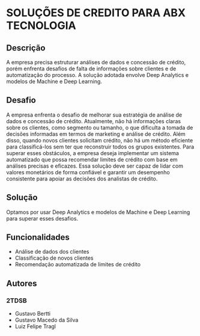 # SOLUÇÕES DE CREDITO PARA ABX TECNOLOGIA

## Descrição

A empresa precisa estruturar análises de dados e concessão de crédito, porém enfrenta desafios de falta de informações sobre clientes e de automatização do processo. A solução adotada envolve Deep Analytics e modelos de Machine e Deep Learning.


## Desafio

A empresa enfrenta o desafio de melhorar sua estratégia de análise de dados e concessão de crédito. Atualmente, não há informações claras sobre os clientes, como segmento ou tamanho, o que dificulta a tomada de decisões informadas em termos de marketing e análise de crédito. Além disso, quando novos clientes solicitam crédito, não há um método eficiente para classificá-los sem ter que reconstruir todos os grupos existentes. Para superar esses obstáculos, a empresa deseja implementar um sistema automatizado que possa recomendar limites de crédito com base em análises precisas e eficazes. Essa solução deve ser capaz de lidar com valores monetários de forma confiável e garantir um desempenho consistente para apoiar as decisões dos analistas de crédito.


## Solução

Optamos por usar Deep Analytics e modelos de Machine e Deep Learning para superar esses desafios.


## Funcionalidades
- Análise de dados dos clientes
- Classificação de novos clientes
- Recomendação automatizada de limites de crédito

## Autores
### 2TDSB
- Gustavo Bertti 
- Gustavo Macedo da Silva
- Luiz Felipe Tragl

